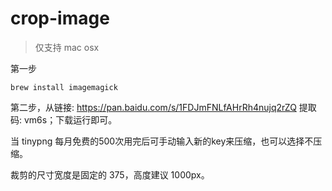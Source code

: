# crop-image

> 仅支持 mac osx

第一步
```###
brew install imagemagick
```

第二步，从链接: https://pan.baidu.com/s/1FDJmFNLfAHrRh4nujq2rZQ 提取码: vm6s；下载运行即可。 

当 tinypng 每月免费的500次用完后可手动输入新的key来压缩，也可以选择不压缩。

裁剪的尺寸宽度是固定的 375，高度建议 1000px。
